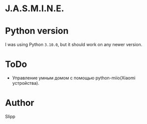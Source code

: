# J.A.S.M.I.N.E.

# Python version
I was using Python `3.10.0`, but it should work on any newer version.

# ToDo
- Управление умным домом с помощью python-miio(Xiaomi устройства).

# Author
Slipp
